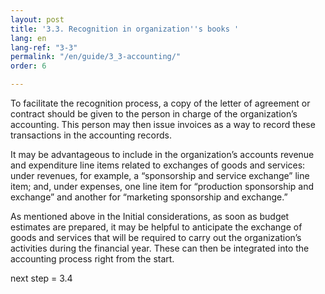 ```yaml
---
layout: post
title: '3.3. Recognition in organization''s books '
lang: en
lang-ref: "3-3"
permalink: "/en/guide/3_3-accounting/"
order: 6

---
```

To facilitate the recognition process, a copy of the letter of agreement or contract should be given to the person in charge of the organization’s accounting. This person may then issue invoices as a way to record these transactions in the accounting records.

It may be advantageous to include in the organization’s accounts revenue and expenditure line items related to exchanges of goods and services: under revenues, for example, a “sponsorship and service exchange” line item; and, under expenses, one line item for “production sponsorship and exchange” and another for “marketing sponsorship and exchange.”

As mentioned above in the Initial considerations, as soon as budget estimates are prepared, it may be helpful to anticipate the exchange of goods and services that will be required to carry out the organization’s activities during the financial year. These can then be integrated into the accounting process right from the start.

next step = 3.4
